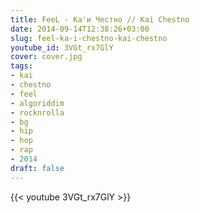 ```yaml
---
title: FeeL - Ка'и Честно // Kai Chestno
date: 2014-09-14T12:38:26+03:00
slug: feel-ka-i-chestno-kai-chestno
youtube_id: 3VGt_rx7GlY
cover: cover.jpg
tags:
- kai
- chestno
- feel
- algoriddim
- rocknrolla
- bg
- hip
- hop
- rap
- 2014
draft: false
---
```


{{< youtube 3VGt_rx7GlY >}}
